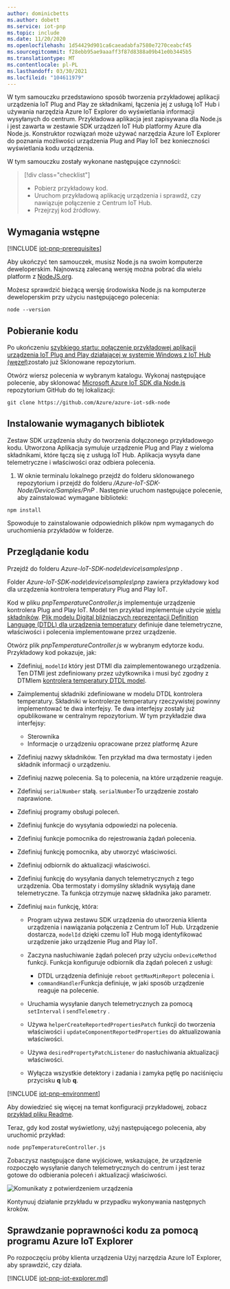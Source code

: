 ```yaml
---
author: dominicbetts
ms.author: dobett
ms.service: iot-pnp
ms.topic: include
ms.date: 11/20/2020
ms.openlocfilehash: 1d54429d901ca6caeadabfa7580e7270ceabcf45
ms.sourcegitcommit: f28ebb95ae9aaaff3f87d8388a09b41e0b3445b5
ms.translationtype: MT
ms.contentlocale: pl-PL
ms.lasthandoff: 03/30/2021
ms.locfileid: "104611979"
---
```

W tym samouczku przedstawiono sposób tworzenia przykładowej aplikacji urządzenia IoT Plug and Play ze składnikami, łączenia jej z usługą IoT Hub i używania narzędzia Azure IoT Explorer do wyświetlania informacji wysyłanych do centrum. Przykładowa aplikacja jest zapisywana dla Node.js i jest zawarta w zestawie SDK urządzeń IoT Hub platformy Azure dla Node.js. Konstruktor rozwiązań może używać narzędzia Azure IoT Explorer do poznania możliwości urządzenia Plug and Play IoT bez konieczności wyświetlania kodu urządzenia.

W tym samouczku zostały wykonane następujące czynności:

> [!div class="checklist"]
> * Pobierz przykładowy kod.
> * Uruchom przykładową aplikację urządzenia i sprawdź, czy nawiązuje połączenie z Centrum IoT Hub.
> * Przejrzyj kod źródłowy.

## <a name="prerequisites"></a>Wymagania wstępne

[!INCLUDE [iot-pnp-prerequisites](iot-pnp-prerequisites.md)]

Aby ukończyć ten samouczek, musisz Node.js na swoim komputerze deweloperskim. Najnowszą zalecaną wersję można pobrać dla wielu platform z [NodeJS.org](https://nodejs.org).

Możesz sprawdzić bieżącą wersję środowiska Node.js na komputerze deweloperskim przy użyciu następującego polecenia:

```cmd/sh
node --version
```

## <a name="download-the-code"></a>Pobieranie kodu

Po ukończeniu [szybkiego startu: połączenie przykładowej aplikacji urządzenia IoT Plug and Play działającej w systemie Windows z IoT Hub (węzeł)](../articles/iot-pnp/quickstart-connect-device.md)zostało już Sklonowane repozytorium.

Otwórz wiersz polecenia w wybranym katalogu. Wykonaj następujące polecenie, aby sklonować [Microsoft Azure IoT SDK dla Node.js](https://github.com/Azure/azure-iot-sdk-node) repozytorium GitHub do tej lokalizacji:

```cmd/sh
git clone https://github.com/Azure/azure-iot-sdk-node
```

## <a name="install-required-libraries"></a>Instalowanie wymaganych bibliotek

Zestaw SDK urządzenia służy do tworzenia dołączonego przykładowego kodu. Utworzona Aplikacja symuluje urządzenie Plug and Play z wieloma składnikami, które łączą się z usługą IoT Hub. Aplikacja wysyła dane telemetryczne i właściwości oraz odbiera polecenia.

1. W oknie terminalu lokalnego przejdź do folderu sklonowanego repozytorium i przejdź do folderu */Azure-IoT-SDK-Node/Device/Samples/PnP* . Następnie uruchom następujące polecenie, aby zainstalować wymagane biblioteki:

```cmd/sh
npm install
```

Spowoduje to zainstalowanie odpowiednich plików npm wymaganych do uruchomienia przykładów w folderze.

## <a name="review-the-code"></a>Przeglądanie kodu

Przejdź do folderu *Azure-IoT-SDK-node\device\samples\pnp* .

Folder *Azure-IoT-SDK-node\device\samples\pnp* zawiera przykładowy kod dla urządzenia kontrolera temperatury Plug and Play IoT.

Kod w pliku *pnpTemperatureController.js* implementuje urządzenie kontrolera Plug and Play IoT. Model ten przykład implementuje użycie [wielu składników](../articles/iot-pnp/concepts-modeling-guide.md). [Plik modelu Digital bliźniaczych reprezentacji Definition Language (DTDL) dla urządzenia temperatury](https://github.com/Azure/opendigitaltwins-dtdl/blob/master/DTDL/v2/samples/TemperatureController.json) definiuje dane telemetryczne, właściwości i polecenia implementowane przez urządzenie.

Otwórz plik *pnpTemperatureController.js* w wybranym edytorze kodu. Przykładowy kod pokazuje, jak:

- Zdefiniuj, `modelId` który jest DTMI dla zaimplementowanego urządzenia. Ten DTMI jest zdefiniowany przez użytkownika i musi być zgodny z DTMIem [kontrolera temperatury DTDL model](https://github.com/Azure/opendigitaltwins-dtdl/blob/master/DTDL/v2/samples/TemperatureController.json).

- Zaimplementuj składniki zdefiniowane w modelu DTDL kontrolera temperatury. Składniki w kontrolerze temperatury rzeczywistej powinny implementować te dwa interfejsy. Te dwa interfejsy zostały już opublikowane w centralnym repozytorium. W tym przykładzie dwa interfejsy:

  - Sterownika
  - Informacje o urządzeniu opracowane przez platformę Azure

- Zdefiniuj nazwy składników. Ten przykład ma dwa termostaty i jeden składnik informacji o urządzeniu.

- Zdefiniuj nazwę polecenia. Są to polecenia, na które urządzenie reaguje.

- Zdefiniuj `serialNumber` stałą. `serialNumber`To urządzenie zostało naprawione.

- Zdefiniuj programy obsługi poleceń.

- Zdefiniuj funkcje do wysyłania odpowiedzi na polecenia.

- Zdefiniuj funkcje pomocnika do rejestrowania żądań polecenia.

- Zdefiniuj funkcję pomocnika, aby utworzyć właściwości.

- Zdefiniuj odbiornik do aktualizacji właściwości.

- Zdefiniuj funkcję do wysyłania danych telemetrycznych z tego urządzenia. Oba termostaty i domyślny składnik wysyłają dane telemetryczne. Ta funkcja otrzymuje nazwę składnika jako parametr.

- Zdefiniuj `main` funkcję, która:

  - Program używa zestawu SDK urządzenia do utworzenia klienta urządzenia i nawiązania połączenia z Centrum IoT Hub. Urządzenie dostarcza, `modelId` dzięki czemu IoT Hub mogą identyfikować urządzenie jako urządzenie Plug and Play IoT.

  - Zaczyna nasłuchiwanie żądań poleceń przy użyciu `onDeviceMethod` funkcji. Funkcja konfiguruje odbiornik dla żądań poleceń z usługi:

    - DTDL urządzenia definiuje `reboot` `getMaxMinReport` polecenia i.
    - `commandHandler`Funkcja definiuje, w jaki sposób urządzenie reaguje na polecenie.

  - Uruchamia wysyłanie danych telemetrycznych za pomocą `setInterval` i `sendTelemetry` .

  - Używa `helperCreateReportedPropertiesPatch` funkcji do tworzenia właściwości i `updateComponentReportedProperties` do aktualizowania właściwości.

  - Używa `desiredPropertyPatchListener` do nasłuchiwania aktualizacji właściwości.

  - Wyłącza wszystkie detektory i zadania i zamyka pętlę po naciśnięciu przycisku **q** lub **q**.

[!INCLUDE [iot-pnp-environment](iot-pnp-environment.md)]

Aby dowiedzieć się więcej na temat konfiguracji przykładowej, zobacz [przykład pliku Readme](https://github.com/Azure/azure-iot-sdk-node/blob/master/device/samples/pnp/readme.md).

Teraz, gdy kod został wyświetlony, użyj następującego polecenia, aby uruchomić przykład:

```cmd\sh
node pnpTemperatureController.js
```

Zobaczysz następujące dane wyjściowe, wskazujące, że urządzenie rozpoczęło wysyłanie danych telemetrycznych do centrum i jest teraz gotowe do odbierania poleceń i aktualizacji właściwości.

![Komunikaty z potwierdzeniem urządzenia](media/iot-pnp-multiple-components-node/multiple-component.png)

Kontynuuj działanie przykładu w przypadku wykonywania następnych kroków.

## <a name="use-azure-iot-explorer-to-validate-the-code"></a>Sprawdzanie poprawności kodu za pomocą programu Azure IoT Explorer

Po rozpoczęciu próby klienta urządzenia Użyj narzędzia Azure IoT Explorer, aby sprawdzić, czy działa.

[!INCLUDE [iot-pnp-iot-explorer.md](iot-pnp-iot-explorer.md)]
